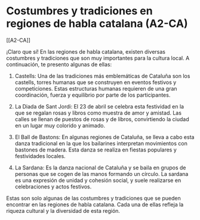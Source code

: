 # Costumbres y tradiciones en regiones de habla catalana (A2-CA)

[[A2-CA]]

¡Claro que sí! En las regiones de habla catalana, existen diversas costumbres y tradiciones que son muy importantes para la cultura local. A continuación, te presento algunas de ellas:

1. Castells: Una de las tradiciones más emblemáticas de Cataluña son los castells, torres humanas que se construyen en eventos festivos y competiciones. Estas estructuras humanas requieren de una gran coordinación, fuerza y equilibrio por parte de los participantes.

2. La Diada de Sant Jordi: El 23 de abril se celebra esta festividad en la que se regalan rosas y libros como muestra de amor y amistad. Las calles se llenan de puestos de rosas y de libros, convirtiendo la ciudad en un lugar muy colorido y animado.

3. El Ball de Bastons: En algunas regiones de Cataluña, se lleva a cabo esta danza tradicional en la que los bailarines interpretan movimientos con bastones de madera. Esta danza se realiza en fiestas populares y festividades locales.

4. La Sardana: Es la danza nacional de Cataluña y se baila en grupos de personas que se cogen de las manos formando un círculo. La sardana es una expresión de unidad y cohesión social, y suele realizarse en celebraciones y actos festivos.

Estas son solo algunas de las costumbres y tradiciones que se pueden encontrar en las regiones de habla catalana. Cada una de ellas refleja la riqueza cultural y la diversidad de esta región.

